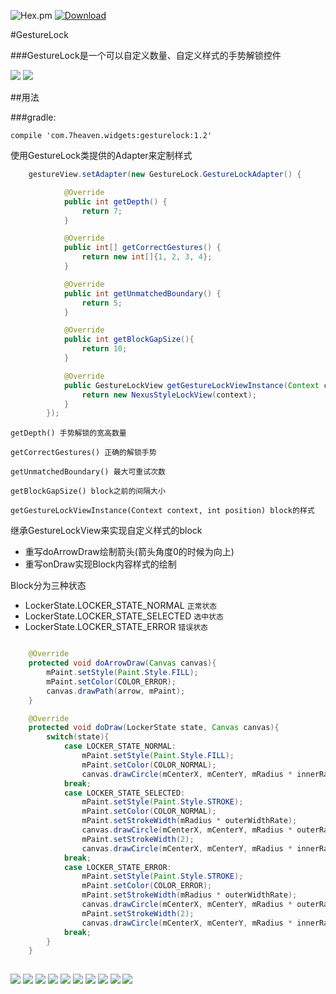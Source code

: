 ![Hex.pm](https://img.shields.io/hexpm/l/plug.svg?maxAge=2592000)
[ ![Download](https://api.bintray.com/packages/7heaven/maven/GestureLock/images/download.svg) ](https://bintray.com/7heaven/maven/GestureLock/_latestVersion)

#GestureLock

###GestureLock是一个可以自定义数量、自定义样式的手势解锁控件

![](https://raw.githubusercontent.com/7heaven/GestureLock/master/art/art4.png)
![](https://raw.githubusercontent.com/7heaven/GestureLock/master/art/art5.png)

##用法

###gradle:

```
compile 'com.7heaven.widgets:gesturelock:1.2'
```

使用GestureLock类提供的Adapter来定制样式

```java
    gestureView.setAdapter(new GestureLock.GestureLockAdapter() {

			@Override
			public int getDepth() {
				return 7;
			}

			@Override
			public int[] getCorrectGestures() {
				return new int[]{1, 2, 3, 4};
			}

			@Override
			public int getUnmatchedBoundary() {
				return 5;
			}

			@Override
			public int getBlockGapSize(){
				return 10;
			}

			@Override
			public GestureLockView getGestureLockViewInstance(Context context, int position) {
				return new NexusStyleLockView(context);
			}
		});	

```


```getDepth() 手势解锁的宽高数量```

```getCorrectGestures() 正确的解锁手势```

```getUnmatchedBoundary() 最大可重试次数```

```getBlockGapSize() block之前的间隔大小```

```getGestureLockViewInstance(Context context, int position) block的样式```


继承GestureLockView来实现自定义样式的block

* 重写doArrowDraw绘制箭头(箭头角度0的时候为向上)
* 重写onDraw实现Block内容样式的绘制

Block分为三种状态

* LockerState.LOCKER_STATE_NORMAL `正常状态`
* LockerState.LOCKER_STATE_SELECTED `选中状态`
* LockerState.LOCKER_STATE_ERROR `错误状态`


```java

    @Override
    protected void doArrowDraw(Canvas canvas){
        mPaint.setStyle(Paint.Style.FILL);
        mPaint.setColor(COLOR_ERROR);
        canvas.drawPath(arrow, mPaint);
    }

    @Override
    protected void doDraw(LockerState state, Canvas canvas){
        switch(state){
            case LOCKER_STATE_NORMAL:
                mPaint.setStyle(Paint.Style.FILL);
                mPaint.setColor(COLOR_NORMAL);
			    canvas.drawCircle(mCenterX, mCenterY, mRadius * innerRate, mPaint);
			break;
            case LOCKER_STATE_SELECTED:
                mPaint.setStyle(Paint.Style.STROKE);
                mPaint.setColor(COLOR_NORMAL);
                mPaint.setStrokeWidth(mRadius * outerWidthRate);
			    canvas.drawCircle(mCenterX, mCenterY, mRadius * outerRate, mPaint);
                mPaint.setStrokeWidth(2);
			    canvas.drawCircle(mCenterX, mCenterY, mRadius * innerRate, mPaint);
			break;
            case LOCKER_STATE_ERROR:
                mPaint.setStyle(Paint.Style.STROKE);
                mPaint.setColor(COLOR_ERROR);
                mPaint.setStrokeWidth(mRadius * outerWidthRate);
			    canvas.drawCircle(mCenterX, mCenterY, mRadius * outerRate, mPaint);
                mPaint.setStrokeWidth(2);
			    canvas.drawCircle(mCenterX, mCenterY, mRadius * innerRate, mPaint);
			break;
		}
    }
    
```


![](https://raw.githubusercontent.com/7heaven/GestureLock/master/art/art1.png)
![](https://raw.githubusercontent.com/7heaven/GestureLock/master/art/art2.png)
![](https://raw.githubusercontent.com/7heaven/GestureLock/master/art/art3.png)
![](https://raw.githubusercontent.com/7heaven/GestureLock/master/art/art6.png)
![](https://raw.githubusercontent.com/7heaven/GestureLock/master/art/art7.png)
![](https://raw.githubusercontent.com/7heaven/GestureLock/master/art/art8.png)
![](https://raw.githubusercontent.com/7heaven/GestureLock/master/art/art9.png)
![](https://raw.githubusercontent.com/7heaven/GestureLock/master/art/art10.png)
![](https://raw.githubusercontent.com/7heaven/GestureLock/master/art/art11.png)
![](https://raw.githubusercontent.com/7heaven/GestureLock/master/art/art12.png)
